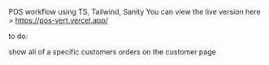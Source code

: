 POS workflow using TS, Tailwind, Sanity 
You can view the live version here > https://pos-vert.vercel.app/


to do: 

show all of a specific customers orders on the customer page